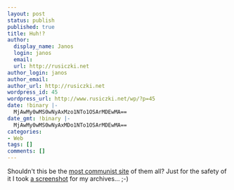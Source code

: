 ```yaml
---
layout: post
status: publish
published: true
title: Huh!?
author:
  display_name: Janos
  login: janos
  email: 
  url: http://rusiczki.net
author_login: janos
author_email: 
author_url: http://rusiczki.net
wordpress_id: 45
wordpress_url: http://www.rusiczki.net/wp/?p=45
date: !binary |-
  MjAwMy0wMS0wNyAxMzo1NTo1OSArMDEwMA==
date_gmt: !binary |-
  MjAwMy0wMS0wNyAxMDo1NTo1OSArMDEwMA==
categories:
- Web
tags: []
comments: []
---
```

<p>Shouldn't this be the <a href="http://www.cccw.ro" title="What the hell!?">most communist site</a> of them all? Just for the safety of it I took <a href="http://www.rusiczki.net/blog/blogpics/cccw_ro_fucked.php" onclick="window.open('http://www.rusiczki.net/blog/blogpics/cccw_ro_fucked.php','popup','width=1045,height=824,scrollbars=no,resizable=no,toolbar=no,directories=no,location=no,menubar=no,status=no,left=0,top=0'); return false">a screenshot</a> for my archives... ;-)</p>
